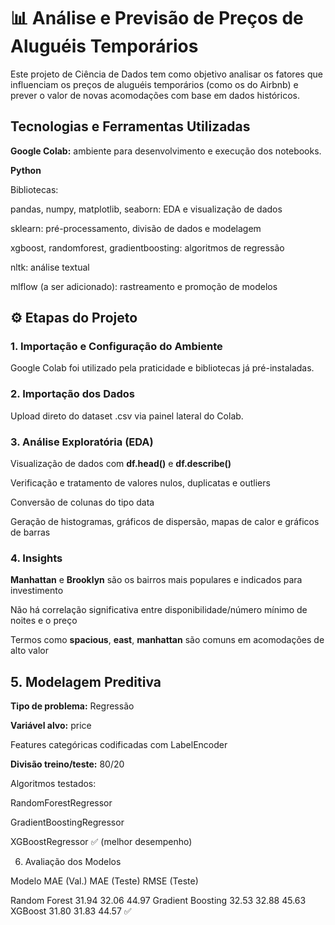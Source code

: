 # 📊 Análise e Previsão de Preços de Aluguéis Temporários

Este projeto de Ciência de Dados tem como objetivo analisar os fatores que influenciam os preços de aluguéis temporários (como os do Airbnb) e prever o valor de novas acomodações com base em dados históricos.

## Tecnologias e Ferramentas Utilizadas

**Google Colab:** ambiente para desenvolvimento e execução dos notebooks.

**Python**

Bibliotecas:

pandas, numpy, matplotlib, seaborn: EDA e visualização de dados

sklearn: pré-processamento, divisão de dados e modelagem

xgboost, randomforest, gradientboosting: algoritmos de regressão

nltk: análise textual

mlflow (a ser adicionado): rastreamento e promoção de modelos

## ⚙️ Etapas do Projeto

### 1. Importação e Configuração do Ambiente

Google Colab foi utilizado pela praticidade e bibliotecas já pré-instaladas.

### 2. Importação dos Dados

Upload direto do dataset .csv via painel lateral do Colab.

### 3. Análise Exploratória (EDA)

Visualização de dados com **df.head()** e **df.describe()**

Verificação e tratamento de valores nulos, duplicatas e outliers

Conversão de colunas do tipo data

Geração de histogramas, gráficos de dispersão, mapas de calor e gráficos de barras

### 4. Insights

**Manhattan** e **Brooklyn** são os bairros mais populares e indicados para investimento

Não há correlação significativa entre disponibilidade/número mínimo de noites e o preço

Termos como **spacious**, **east**, **manhattan** são comuns em acomodações de alto valor

## 5. Modelagem Preditiva

**Tipo de problema:** Regressão

**Variável alvo:** price

Features categóricas codificadas com LabelEncoder

**Divisão treino/teste:** 80/20

Algoritmos testados:

RandomForestRegressor

GradientBoostingRegressor

XGBoostRegressor ✅ (melhor desempenho)

6. Avaliação dos Modelos

Modelo	MAE (Val.)	MAE (Teste)	RMSE (Teste)

Random Forest	31.94	32.06	44.97
Gradient Boosting	32.53	32.88	45.63
XGBoost	31.80	31.83	44.57 ✅

